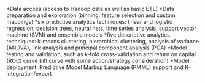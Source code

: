 *Data access (access to Hadoop data as well as basic ETL)
*Data preparation and exploration (binning, feature selection and custom mappings)
*six predictive analytics techniques: linear and logistic regression, decision trees, neural nets, time series analysis, support vector machine (SVM) and ensemble models
*five descriptive analytics techniques: k-means clustering, hierarchical clustering, analysis of variance (ANOVA), link analysis and principal component analysis (PCA)
*Model testing and validation, such as k-fold cross-validation and return on capital (ROC) curve (lift curve with some action/strategy consideration)
*Model deployment: Predictive Model Markup Language (PMML) support and R-integration/export
